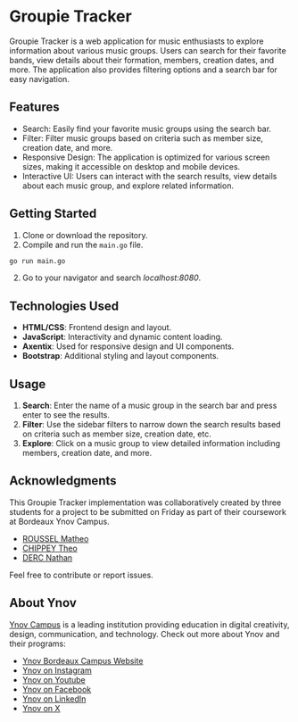 # Groupie Tracker

Groupie Tracker is a web application for music enthusiasts to explore information about various music groups. Users can search for their favorite bands, view details about their formation, members, creation dates, and more. The application also provides filtering options and a search bar for easy navigation.

## Features

- Search: Easily find your favorite music groups using the search bar.
- Filter: Filter music groups based on criteria such as member size, creation date, and more.
- Responsive Design: The application is optimized for various screen sizes, making it accessible on desktop and mobile devices.
- Interactive UI: Users can interact with the search results, view details about each music group, and explore related information.

## Getting Started

1. Clone or download the repository.
2. Compile and run the `main.go` file.

```bash
go run main.go
```
2. Go to your navigator and search *localhost:8080*.

## Technologies Used

- **HTML/CSS**: Frontend design and layout.
- **JavaScript**: Interactivity and dynamic content loading.
- **Axentix**: Used for responsive design and UI components.
- **Bootstrap**: Additional styling and layout components.

## Usage

1. **Search**: Enter the name of a music group in the search bar and press enter to see the results.
2. **Filter**: Use the sidebar filters to narrow down the search results based on criteria such as member size, creation date, etc.
3. **Explore**: Click on a music group to view detailed information including members, creation date, and more.

## Acknowledgments

This Groupie Tracker implementation was collaboratively created by three students for a project to be submitted on Friday as part of their coursework at Bordeaux Ynov Campus.

- [ROUSSEL Matheo](https://ytrack.learn.ynov.com/git/rmatheo)
- [CHIPPEY Theo](https://https://ytrack.learn.ynov.com/git/chtheo)
- [DERC Nathan](https://ytrack.learn.ynov.com/git/dnathan)

Feel free to contribute or report issues.

## About Ynov

[Ynov Campus](https://fr.wikipedia.org/wiki/YNOV_Campus) is a leading institution providing education in digital creativity, design, communication, and technology. Check out more about Ynov and their programs:

- [Ynov Bordeaux Campus Website](https://www.ynov.com/campus/bordeaux)
- [Ynov on Instagram](https://www.instagram.com/ynovcampus/)
- [Ynov on Youtube](https://www.youtube.com/YnovCampus)
- [Ynov on Facebook](https://www.facebook.com/Ynov.Campus/)
- [Ynov on LinkedIn](https://www.linkedin.com/school/bordeaux-ynov-campus)
- [Ynov on X](https://twitter.com/YnovCampus)

